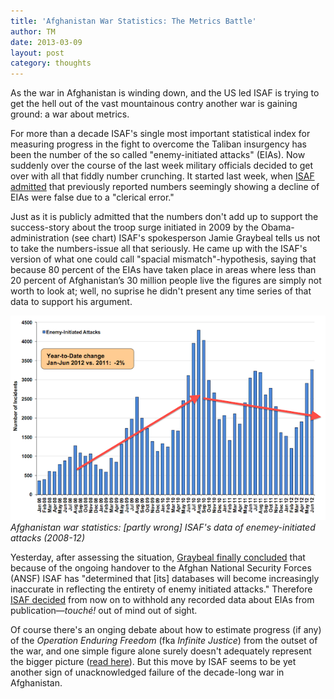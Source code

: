 ```yaml
---
title: 'Afghanistan War Statistics: The Metrics Battle'
author: TM
date: 2013-03-09
layout: post
category: thoughts
---
```


As the war in Afghanistan is winding down, and the US led ISAF is trying to get the hell out of the vast mountainous contry another war is gaining ground: a war about metrics.

For more than a decade ISAF's single most important statistical index for measuring progress in the fight to overcome the Taliban insurgency has been the number of the so called "enemy-initiated attacks" (EIAs). Now suddenly over the course of the last week military officials decided to get over with all that fiddly number crunching. It started last week, when <a href="https://www.nytimes.com/2013/02/27/world/asia/coalition-says-afghan-attacks-didnt-fall-after-all.html">ISAF admitted</a> that previously reported numbers seemingly showing a decline of EIAs were false due to a "clerical error."

Just as it is publicly admitted that the numbers don't add up to support the success-story about the troop surge initiated in 2009 by the Obama-administration (see chart) ISAF's spokesperson Jamie Graybeal tells us not to take the numbers-issue all that seriously. He came up with the ISAF's version of what one could call "spacial mismatch"-hypothesis, saying that because 80 percent of the EIAs have taken place in areas where less than 20 percent of Afghanistan’s 30 million people live the figures are simply not worth to look at; well, no suprise he didn't present any time series of that data to support his argument.

![](/assets/eias-afghanistan.png)
*Afghanistan war statistics: [partly wrong] ISAF's data of enemey-initiated attacks (2008-12)*

Yesterday, after assessing the situation, <a href="http://www.airforcetimes.com/mobile/news/2013/03/ap-coalition-will-no-longer-publish-attack-figures-afghanistan-030513">Graybeal finally concluded</a> that because of the ongoing handover to the Afghan National Security Forces (ANSF) ISAF has "determined that [its] databases will become increasingly inaccurate in reflecting the entirety of enemy initiated attacks." Therefore <a href="http://www.wired.com/dangerroom/2013/03/afghanistan-data/">ISAF decided</a> from now on to withhold any recorded data about EIAs from publication—_touché!_ out of mind out of sight.

Of course there's an onging debate about how to estimate progress (if any) of the _Operation Enduring Freedom_ (fka _Infinite Justice_) from the outset of the war, and one simple figure alone surely doesn't adequately represent the bigger picture (<a href="http://csis.org/publication/afghanistan-failed-metrics-ten-years-war">read here</a>). But this move by ISAF seems to be yet another sign of unacknowledged failure of the decade-long war in Afghanistan.